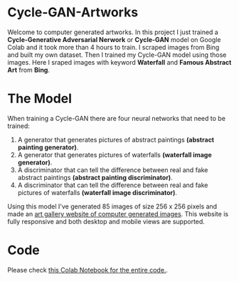 # Cycle-GAN-Artworks
Welcome to computer generated artworks. In this project I just trained a **Cycle-Generative Adversarial Nerwork** or **Cycle-GAN** model on Google Colab and it took more than 4 hours to train. I scraped images from Bing and built my own dataset. Then I trained my Cycle-GAN model using those images. Here I sraped images with keyword **Waterfall** and **Famous Abstract Art** from **Bing**.

# The Model
When training a Cycle-GAN there are four neural networks that need to be trained:
1) A generator that generates pictures of abstract paintings **(abstract painting generator)**.
2) A generator that generates pictures of waterfalls **(waterfall image generator)**.
3) A discriminator that can tell the difference between real and fake abstract paintings **(abstract painting discriminator)**.
4) A discriminator that can tell the difference between real and fake pictures of waterfalls **(waterfall image discriminator)**.

Using this model I've generated 85 images of size 256 x 256 pixels and made an [art gallery website of computer generated images](https://cycle-gan-artworks.herokuapp.com/). This website is fully responsive and both desktop and mobile views are supported.

# Code
Please check [this Colab Notebook for the entire code.](Cycle_GAN_Artworks.ipynb).
